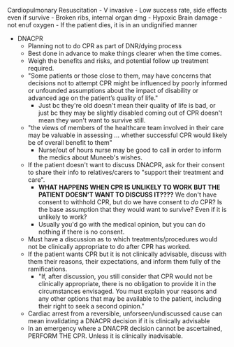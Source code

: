 Cardiopulmonary Resuscitation
	- V invasive 
	- Low success rate, side effects even if survive
		- Broken ribs, internal organ dmg
		- Hypoxic Brain damage - not enuf oxygen
	- If the patient dies, it is in an undignified manner
- DNACPR
	- Planning not to do CPR as part of DNR/dying process
	- Best done in advance to make things clearer when the time comes. 
	- Weigh the benefits and risks, and potential follow up treatment required. 
	- "Some patients or those close to them, may have concerns that decisions not to attempt CPR might be influenced by poorly informed or unfounded assumptions about the impact of disability or advanced age on the patient’s quality of life."
		-  Just bc they're old doesn't mean their quality of life is bad, or just bc they may be slightly disabled coming out of CPR doesn't mean they won't want to survive still. 
	- "the views of members of the healthcare team involved in their care may be valuable in assessing ... whether successful CPR would likely be of overall benefit to them"
		- Nurse/out of hours nurse may be good to call in order to inform the medics about Muneeb's wishes. 
	- If the patient doesn't want to discuss DNACPR, ask for their consent to share their info to relatives/carers to "support their treatment and care". 
		- **WHAT HAPPENS WHEN CPR IS UNLIKELY TO WORK BUT THE PATIENT DOESN'T WANT TO DISCUSS IT????** We don't have consent to withhold CPR, but do we have consent to _do_ CPR? Is the base assumption that they would want to survive? Even if it is unlikely to work? 
		- Usually you'd go with the medical opinion, but you can do nothing if there is no consent. 
	- Must have a discussion as to which treatments/procedures would not be clinically appropriate to do after CPR has worked. 
	- If the patient wants CPR but it is not clinically advisable, discuss with them their reasons, their expectations, and inform them fully of the ramifications. 
		- "If, after discussion, you still consider that CPR would not be clinically appropriate, there is no obligation to provide it in the circumstances envisaged. You must explain your reasons and any other options that may be available to the patient, including their right to seek a second opinion."
	- Cardiac arrest from a reversible, unforseen/undiscussed cause can mean invalidating a DNACPR decision if it is clinically advisable
	- In an emergency where a DNACPR decision cannot be ascertained, PERFORM THE CPR. Unless it is clinically inadvisable. 